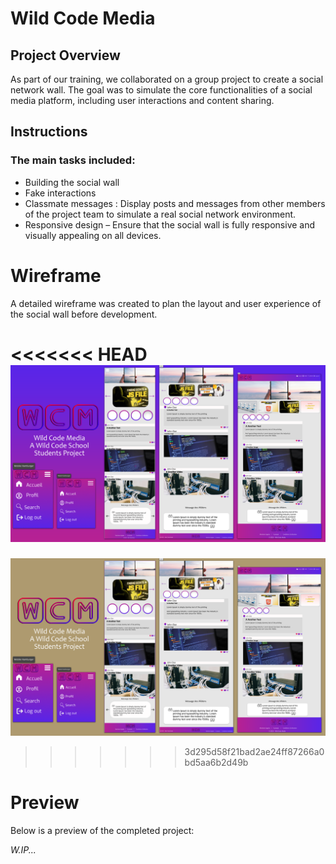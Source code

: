 # Wild Code Media 

## Project Overview
As part of our training, we collaborated on a group project to create a social network wall. The goal was to simulate the core functionalities of a social media platform, including user interactions and content sharing.

## Instructions

### The main tasks included:
- Building the social wall 
- Fake interactions 
- Classmate messages : Display posts and messages from other members of the project team to simulate a real social network environment.
- Responsive design – Ensure that the social wall is fully responsive and visually appealing on all devices.


# Wireframe
A detailed wireframe was created to plan the layout and user experience of the social wall before development.

<<<<<<< HEAD
![Wireframe :](https://github.com/sadnxssdlm/wild-code-media/blob/main/wildwf.png)
=======
![Wireframe :](https://github.com/sadnxssdlm/wild-code-media/blob/main/wireframewcm.png)
>>>>>>> 3d295d58f21bad2ae24ff87266a0bd5aa6b2d49b

# Preview
Below is a preview of the completed project:

<i>W.IP...<i/>
